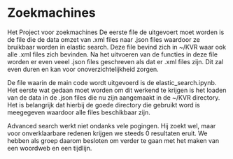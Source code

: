 # Zoekmachines
Het Project voor zoekmachines
De eerste file de uitgevoert moet worden is de file die de data omzet van .xml files naar .json files waardoor ze bruikbaar worden in elastic search. Deze file bevind zich in ~/KVR waar ook alle .xml files zich bevinden. Na het uitvoeren van de functies in deze file worden er even veeel .json files geschreven als dat er .xml files zijn. Dit zal even duren en kan voor onoverzichtelijkheid zorgen.

De file waarin de main code wordt uitgevoerd is de elastic_search.ipynb. Het eerste wat gedaan moet worden om dit werkend te krijgen is het loaden van de data in de .json files die nu zijn aangemaakt in de ~/KVR directory. Het is belangrijk dat hierbij de goede directory die gebruikt word is meegegeven waardoor alle files beschikbaar zijn.

Advanced search werkt niet ondanks vele pogingen. Hij zoekt wel, maar voor onverklaarbare redenen krijgen we steeds 0 resultaten eruit. We hebben als groep daarom besloten om verder te gaan met het maken van een woordweb en een tijdlijn.
